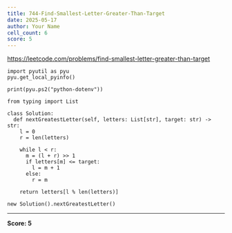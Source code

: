 ```yaml
---
title: 744-Find-Smallest-Letter-Greater-Than-Target
date: 2025-05-17
author: Your Name
cell_count: 6
score: 5
---
```


https://leetcode.com/problems/find-smallest-letter-greater-than-target


```
import pyutil as pyu
pyu.get_local_pyinfo()
```


```
print(pyu.ps2("python-dotenv"))
```


```
from typing import List
```


```
class Solution:
  def nextGreatestLetter(self, letters: List[str], target: str) -> str:
    l = 0
    r = len(letters)

    while l < r:
      m = (l + r) >> 1
      if letters[m] <= target:
        l = m + 1
      else:
        r = m

    return letters[l % len(letters)]
```


```
new Solution().nextGreatestLetter()
```


---
**Score: 5**